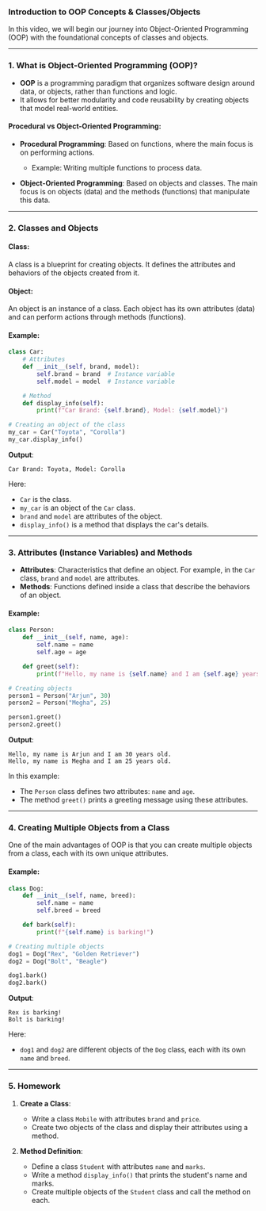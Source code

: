 ### **Introduction to OOP Concepts & Classes/Objects**

In this video, we will begin our journey into Object-Oriented Programming (OOP) with the foundational concepts of classes and objects.

---

### **1. What is Object-Oriented Programming (OOP)?**

- **OOP** is a programming paradigm that organizes software design around data, or objects, rather than functions and logic.
- It allows for better modularity and code reusability by creating objects that model real-world entities.

#### **Procedural vs Object-Oriented Programming**:
- **Procedural Programming**: Based on functions, where the main focus is on performing actions.
  - Example: Writing multiple functions to process data.
  
- **Object-Oriented Programming**: Based on objects and classes. The main focus is on objects (data) and the methods (functions) that manipulate this data.

---

### **2. Classes and Objects**

#### **Class**:
A class is a blueprint for creating objects. It defines the attributes and behaviors of the objects created from it.

#### **Object**:
An object is an instance of a class. Each object has its own attributes (data) and can perform actions through methods (functions).

#### **Example**:
```python
class Car:
    # Attributes
    def __init__(self, brand, model):
        self.brand = brand  # Instance variable
        self.model = model  # Instance variable

    # Method
    def display_info(self):
        print(f"Car Brand: {self.brand}, Model: {self.model}")

# Creating an object of the class
my_car = Car("Toyota", "Corolla")
my_car.display_info()
```

**Output**:
```
Car Brand: Toyota, Model: Corolla
```

Here:
- `Car` is the class.
- `my_car` is an object of the `Car` class.
- `brand` and `model` are attributes of the object.
- `display_info()` is a method that displays the car's details.

---

### **3. Attributes (Instance Variables) and Methods**

- **Attributes**: Characteristics that define an object. For example, in the `Car` class, `brand` and `model` are attributes.
- **Methods**: Functions defined inside a class that describe the behaviors of an object.

#### **Example**:
```python
class Person:
    def __init__(self, name, age):
        self.name = name
        self.age = age

    def greet(self):
        print(f"Hello, my name is {self.name} and I am {self.age} years old.")

# Creating objects
person1 = Person("Arjun", 30)
person2 = Person("Megha", 25)

person1.greet()
person2.greet()
```

**Output**:
```
Hello, my name is Arjun and I am 30 years old.
Hello, my name is Megha and I am 25 years old.
```

In this example:
- The `Person` class defines two attributes: `name` and `age`.
- The method `greet()` prints a greeting message using these attributes.

---

### **4. Creating Multiple Objects from a Class**

One of the main advantages of OOP is that you can create multiple objects from a class, each with its own unique attributes.

#### **Example**:
```python
class Dog:
    def __init__(self, name, breed):
        self.name = name
        self.breed = breed

    def bark(self):
        print(f"{self.name} is barking!")

# Creating multiple objects
dog1 = Dog("Rex", "Golden Retriever")
dog2 = Dog("Bolt", "Beagle")

dog1.bark()
dog2.bark()
```

**Output**:
```
Rex is barking!
Bolt is barking!
```

Here:
- `dog1` and `dog2` are different objects of the `Dog` class, each with its own `name` and `breed`.

---

### **5. Homework**

1. **Create a Class**:
   - Write a class `Mobile` with attributes `brand` and `price`.
   - Create two objects of the class and display their attributes using a method.

2. **Method Definition**:
   - Define a class `Student` with attributes `name` and `marks`.
   - Write a method `display_info()` that prints the student's name and marks.
   - Create multiple objects of the `Student` class and call the method on each.

